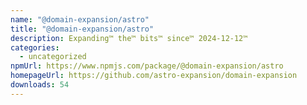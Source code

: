 ```yaml
---
name: "@domain-expansion/astro"
title: "@domain-expansion/astro"
description: Expanding™ the™ bits™ since™ 2024-12-12™
categories:
  - uncategorized
npmUrl: https://www.npmjs.com/package/@domain-expansion/astro
homepageUrl: https://github.com/astro-expansion/domain-expansion
downloads: 54
---
```

